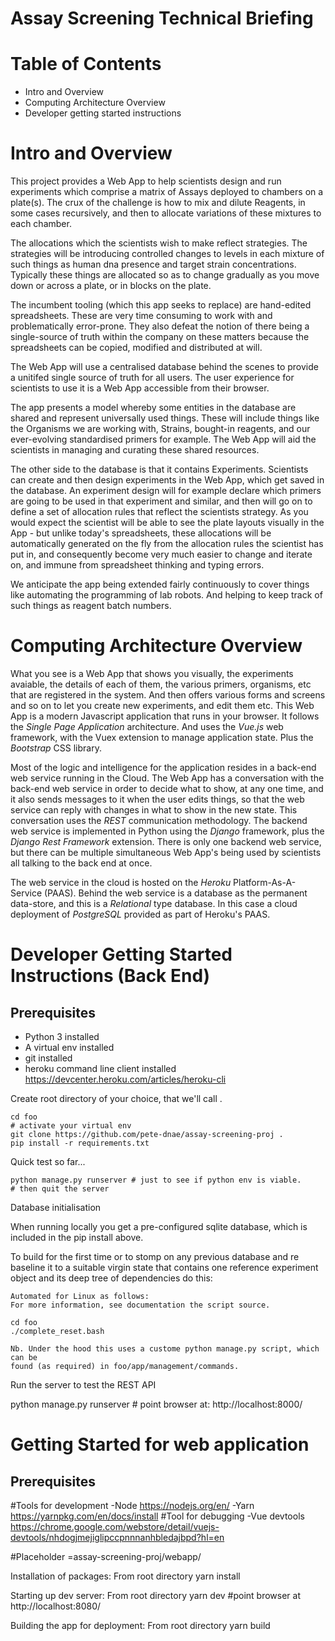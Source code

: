 # Assay Screening Technical Briefing

# Table of Contents

* Intro and Overview
* Computing Architecture Overview
* Developer getting started instructions

# Intro and Overview

This project provides a Web App to help scientists design and run experiments
which comprise a matrix of Assays deployed to chambers on a plate(s). The crux
of the challenge is how to mix and dilute Reagents, in some cases recursively,
and then to allocate variations of these mixtures to each chamber.

The allocations which the scientists wish to make reflect strategies. The
strategies will be introducing controlled changes to levels in each mixture of
such things as human dna presence and target strain concentrations. Typically
these things are allocated so as to change gradually as you move down or across
a plate, or in blocks on the plate.

The incumbent tooling (which this app seeks to replace) are hand-edited
spreadsheets. These are very time consuming to work with and problematically
error-prone. They also defeat the notion of there being a single-source of
truth within the company on these matters because the spreadsheets can be
copied, modified and distributed at will.

The Web App will use a centralised database behind the scenes to provide
a unitifed single source of truth for all users. The user experience for
scientists to use it is a Web App accessible from their browser.

The app presents a model whereby some entities in the database are shared and
represent universally used things. These will include things like the Organisms
we are working with, Strains, bought-in reagents, and our ever-evolving
standardised primers for example. The Web App will aid the scientists in
managing and curating these shared resources.

The other side to the database is that it contains Experiments. Scientists can
create and then design experiments in the Web App, which get saved in the
database. An experiment design will for example declare which primers are going
to be used in that experiment and similar, and then will go on to define a set
of allocation rules that reflect the scientists strategy. As you would expect
the scientist will be able to see the plate layouts visually in the App - but
unlike today's spreadsheets, these allocations will be automatically generated
on the fly from the allocation rules the scientist has put in, and consequently
become very much easier to change and iterate on, and immune from spreadsheet
thinking and typing errors.

We anticipate the app being extended fairly continuously to cover things like
automating the programming of lab robots. And helping to keep track of such
things as reagent batch numbers.

# Computing Architecture Overview

What you see is a Web App that shows you visually, the experiments avaiable, the
details of each of them, the various primers, organisms, etc that are registered
in the system. And then offers various forms and screens and so on to let you
create new experiments, and edit them etc. This Web App is a modern Javascript
application that runs in your browser. It follows the _Single Page Application_
architecture. And uses the _Vue.js_ web framework, with the Vuex extension to
manage application state. Plus the _Bootstrap_ CSS library.

Most of the logic and intelligence for the application resides in a back-end web
service running in the Cloud. The Web App has a conversation with the back-end
web service in order to decide what to show, at any one time, and it also sends
messages to it when the user edits things, so that the web service can reply
with changes in what to show in the new state. This conversation uses the _REST_
communication methodology. The backend web service is implemented in Python
using the _Django_ framework, plus the _Django Rest Framework_ extension. There
is only one backend web service, but there can be multiple simultaneous Web
App's being used by scientists all talking to the back end at once.

The web service in the cloud is hosted on the _Heroku_ Platform-As-A-Service
(PAAS). Behind the web service is a database as the permanent data-store, and
this is a _Relational_ type database. In this case a cloud deployment of
_PostgreSQL_ provided as part of Heroku's PAAS.

# Developer Getting Started Instructions (Back End)

## Prerequisites

* Python 3 installed
* A virtual env installed
* git installed
* heroku command line client installed
  https://devcenter.heroku.com/articles/heroku-cli

Create root directory of your choice, that we'll call <foo>.

    cd foo
    # activate your virtual env
    git clone https://github.com/pete-dnae/assay-screening-proj .
    pip install -r requirements.txt

Quick test so far...

    python manage.py runserver # just to see if python env is viable.
    # then quit the server

Database initialisation

When running locally you get a pre-configured sqlite database, which is 
included in the pip install above.

To build for the first time or to stomp on any previous database and re baseline
it to a suitable virgin state that contains one reference experiment object and
its deep tree of dependencies do this:

    Automated for Linux as follows:
    For more information, see documentation the script source.

    cd foo
    ./complete_reset.bash

    Nb. Under the hood this uses a custome python manage.py script, which can be
    found (as required) in foo/app/management/commands.

Run the server to test the REST API

python manage.py runserver # point browser at: http://localhost:8000/

# Getting Started for web application

## Prerequisites

#Tools for development
-Node https://nodejs.org/en/
-Yarn https://yarnpkg.com/en/docs/install
#Tool for debugging
-Vue devtools https://chrome.google.com/webstore/detail/vuejs-devtools/nhdogjmejiglipccpnnnanhbledajbpd?hl=en

#Placeholder
<webapp>=assay-screening-proj/webapp/

Installation of packages:
From root directory <webapp>
yarn install

Starting up dev server:
From root directory <webapp>
yarn dev
#point browser at http://localhost:8080/

Building the app for deployment:
From root directory <webapp>
yarn build
